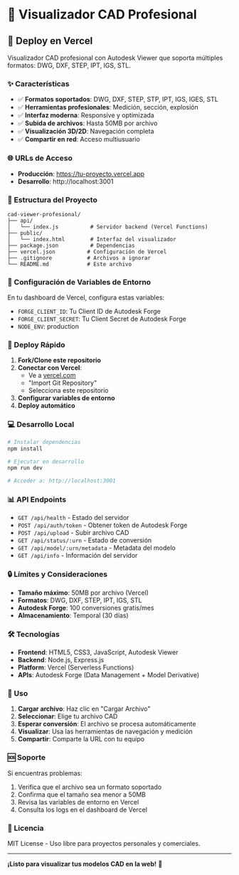 # 🔧 Visualizador CAD Profesional

## 🚀 Deploy en Vercel

Visualizador CAD profesional con Autodesk Viewer que soporta múltiples formatos: DWG, DXF, STEP, IPT, IGS, STL.

### ✨ Características

- ✅ **Formatos soportados**: DWG, DXF, STEP, STP, IPT, IGS, IGES, STL
- ✅ **Herramientas profesionales**: Medición, sección, explosión
- ✅ **Interfaz moderna**: Responsive y optimizada
- ✅ **Subida de archivos**: Hasta 50MB por archivo
- ✅ **Visualización 3D/2D**: Navegación completa
- ✅ **Compartir en red**: Acceso multiusuario

### 🌐 URLs de Acceso

- **Producción**: https://tu-proyecto.vercel.app
- **Desarrollo**: http://localhost:3001

### 📁 Estructura del Proyecto

```
cad-viewer-profesional/
├── api/
│   └── index.js          # Servidor backend (Vercel Functions)
├── public/
│   └── index.html        # Interfaz del visualizador
├── package.json          # Dependencias
├── vercel.json          # Configuración de Vercel
├── .gitignore           # Archivos a ignorar
└── README.md            # Este archivo
```

### 🔧 Configuración de Variables de Entorno

En tu dashboard de Vercel, configura estas variables:

- `FORGE_CLIENT_ID`: Tu Client ID de Autodesk Forge
- `FORGE_CLIENT_SECRET`: Tu Client Secret de Autodesk Forge
- `NODE_ENV`: production

### 🚀 Deploy Rápido

1. **Fork/Clone este repositorio**
2. **Conectar con Vercel**:
   - Ve a [vercel.com](https://vercel.com)
   - "Import Git Repository"
   - Selecciona este repositorio
3. **Configurar variables de entorno**
4. **Deploy automático**

### 💻 Desarrollo Local

```bash
# Instalar dependencias
npm install

# Ejecutar en desarrollo
npm run dev

# Acceder a: http://localhost:3001
```

### 📊 API Endpoints

- `GET /api/health` - Estado del servidor
- `POST /api/auth/token` - Obtener token de Autodesk Forge
- `POST /api/upload` - Subir archivo CAD
- `GET /api/status/:urn` - Estado de conversión
- `GET /api/model/:urn/metadata` - Metadata del modelo
- `GET /api/info` - Información del servidor

### 🔒 Límites y Consideraciones

- **Tamaño máximo**: 50MB por archivo (Vercel)
- **Formatos**: DWG, DXF, STEP, IPT, IGS, STL
- **Autodesk Forge**: 100 conversiones gratis/mes
- **Almacenamiento**: Temporal (30 días)

### 🛠️ Tecnologías

- **Frontend**: HTML5, CSS3, JavaScript, Autodesk Viewer
- **Backend**: Node.js, Express.js
- **Platform**: Vercel (Serverless Functions)
- **APIs**: Autodesk Forge (Data Management + Model Derivative)

### 📝 Uso

1. **Cargar archivo**: Haz clic en "Cargar Archivo"
2. **Seleccionar**: Elige tu archivo CAD
3. **Esperar conversión**: El archivo se procesa automáticamente
4. **Visualizar**: Usa las herramientas de navegación y medición
5. **Compartir**: Comparte la URL con tu equipo

### 🆘 Soporte

Si encuentras problemas:

1. Verifica que el archivo sea un formato soportado
2. Confirma que el tamaño sea menor a 50MB
3. Revisa las variables de entorno en Vercel
4. Consulta los logs en el dashboard de Vercel

### 📜 Licencia

MIT License - Uso libre para proyectos personales y comerciales.

---

**¡Listo para visualizar tus modelos CAD en la web!** 🎉